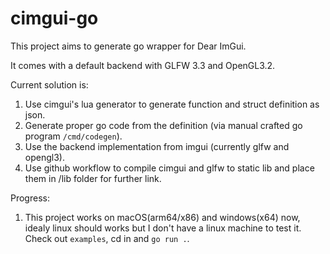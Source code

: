 # cimgui-go

This project aims to generate go wrapper for Dear ImGui.

It comes with a default backend with GLFW 3.3 and OpenGL3.2.

Current solution is:
1. Use cimgui's lua generator to generate function and struct definition as json.
2. Generate proper go code from the definition (via manual crafted go program `/cmd/codegen`).
3. Use the backend implementation from imgui (currently glfw and opengl3).
4. Use github workflow to compile cimgui and glfw to static lib and place them in /lib folder for further link. 

Progress:
1. This project works on macOS(arm64/x86) and windows(x64) now, idealy linux should works but I don't have a linux machine to test it. Check out `examples`, cd in and `go run .`.


